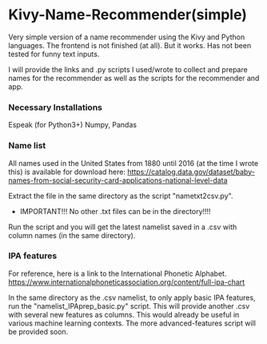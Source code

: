 # Kivy-Name-Recommender(simple)
Very simple version of a name recommender using the Kivy and Python languages. 
The frontend is not finished (at all). But it works. Has not been tested for funny text inputs. 

I will provide the links and .py scripts I used/wrote to collect and prepare names for the recommender as well as the scripts for the recommender and app.

### Necessary Installations
Espeak (for Python3+)
Numpy, Pandas

### Name list
All names used in the United States from 1880 until 2016 (at the time I wrote this) is available for download here:  https://catalog.data.gov/dataset/baby-names-from-social-security-card-applications-national-level-data

Extract the file in the same directory as the script "nametxt2csv.py". 
* IMPORTANT!!! No other .txt files can be in the directory!!!!

Run the script and you will get the latest namelist saved in a .csv with column names (in the same directory).

### IPA features
For reference, here is a link to the International Phonetic Alphabet. https://www.internationalphoneticassociation.org/content/full-ipa-chart

In the same directory as the .csv namelist, to only apply basic IPA features, run the "namelist_IPAprep_basic.py" script. This will provide another .csv with several new features as columns. This would already be useful in various machine learning contexts. 
The more advanced-features script will be provided soon.


